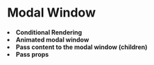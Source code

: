 <h1> Modal Window

<h4>
<li>Conditional Rendering
<li>Animated modal window
<li>Pass content to the modal window (children)
<li>Pass props
